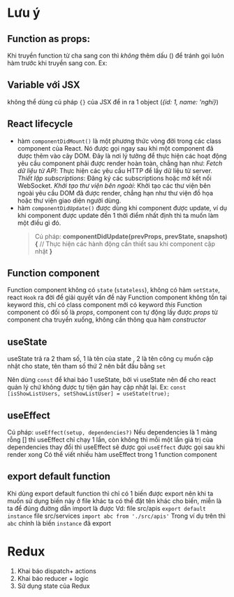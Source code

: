 # Lưu ý

## Function as props:

Khi truyền function từ cha sang con thì _không_ thêm dấu () để tránh gọi luôn hàm trước khi truyền sang con.
Ex: <DisplayInfo listUser={this.state.listUser} handleAddNewUser={this.handleAddNewUser} />

## Variable với JSX

không thể dùng cú pháp `{}` của JSX để in ra 1 object (_{id: 1, name: 'nghi}_)

## React lifecycle

- hàm `componentDidMount()` là một phương thức vòng đời trong các class component của React. Nó được gọi ngay sau khi một component đã được thêm vào cây DOM. Đây là nơi lý tưởng để thực hiện các hoạt động yêu cầu component phải được render hoàn toàn, chẳng hạn như:
  _Fetch dữ liệu từ API_: Thực hiện các yêu cầu HTTP để lấy dữ liệu từ server.
  _Thiết lập subscriptions_: Đăng ký các subscriptions hoặc mở kết nối WebSocket.
  _Khởi tạo thư viện bên ngoài_: Khởi tạo các thư viện bên ngoài yêu cầu DOM đã được render, chẳng hạn như thư viện đồ họa hoặc thư viện giao diện người dùng.
- hàm `componentDidUpdate()` được dùng khi component được update, ví dụ khi component được update đến 1 thời điểm nhất định thì ta muốn làm một điều gì đó.
  > Cú pháp: **componentDidUpdate(prevProps, prevState, snapshot) {**
          // Thực hiện các hành động cần thiết sau khi component cập nhật
  **}**

## Function component

Function component không có `state` (`stateless`), không có hàm `setState`, react `Hook` ra đời để giải quyết vấn đề này
Function component không tồn tại keyword _this_, chỉ có class component mới có keyword _this_
Function component có đối số là _props_, component con tự động lấy được _props_ từ component cha truyền xuống, không cần thông qua hàm _constructor_

## useState

useState trả ra 2 tham số, 1 là tên của state , 2 là tên công cụ muốn cập nhật cho state, tên tham số thứ 2 nên bắt đầu bằng `set`

Nên dùng `const` để khai báo 1 useState, bởi vì useState nên để cho react quản lý chứ không được tự tiện gán hay cập nhật lại.
Ex: `const [isShowListUsers, setShowListUser] = useState(true);`

## useEffect

Cú pháp: `useEffect(setup, dependencies?)`
Nếu dependencies là 1 mảng rỗng [] thì useEffect chỉ chạy 1 lần, còn không thì mỗi một lần giá trị của dependencies thay đổi thì useEffect sẽ được gọi
`useEffect` được gọi sau khi render xong
Có thể viết nhiều hàm useEffect trong 1 function component

## export default function

Khi dùng export default function thì chỉ có 1 biến được export nên khi ta muốn sử dụng biến này ở file khác ta có thể đặt tên khác cho biến, miễn là ta để đúng đường dẫn import là được
Vd: file src/apis
`export default instance`
file src/services
`import abc from './src/apis'`
Trong ví dụ trên thì `abc` chính là biến `instance` đã export

# Redux

1. Khai báo dispatch+ actions
2. Khai báo reducer + logic
3. Sử dụng state của Redux
